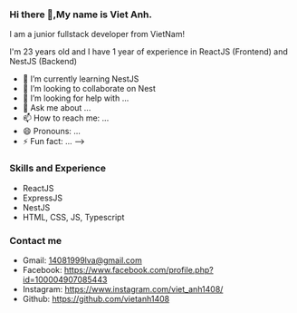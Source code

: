 ### Hi there 👋,My name is Viet Anh. 

I am a junior fullstack developer from VietNam!

I'm 23 years old and I have 1 year of experience in ReactJS (Frontend) and NestJS (Backend)


- 🌱 I’m currently learning NestJS
- 👯 I’m looking to collaborate on Nest
- 🤔 I’m looking for help with ...
- 💬 Ask me about ...
- 📫 How to reach me: ...
- 😄 Pronouns: ...
- ⚡ Fun fact: ...
-->

### Skills and Experience
- ReactJS
- ExpressJS
- NestJS
- HTML, CSS, JS, Typescript

### Contact me
- Gmail: 14081999lva@gmail.com
- Facebook: https://www.facebook.com/profile.php?id=100004907085443
- Instagram: https://www.instagram.com/viet_anh1408/
- Github: https://github.com/vietanh1408
